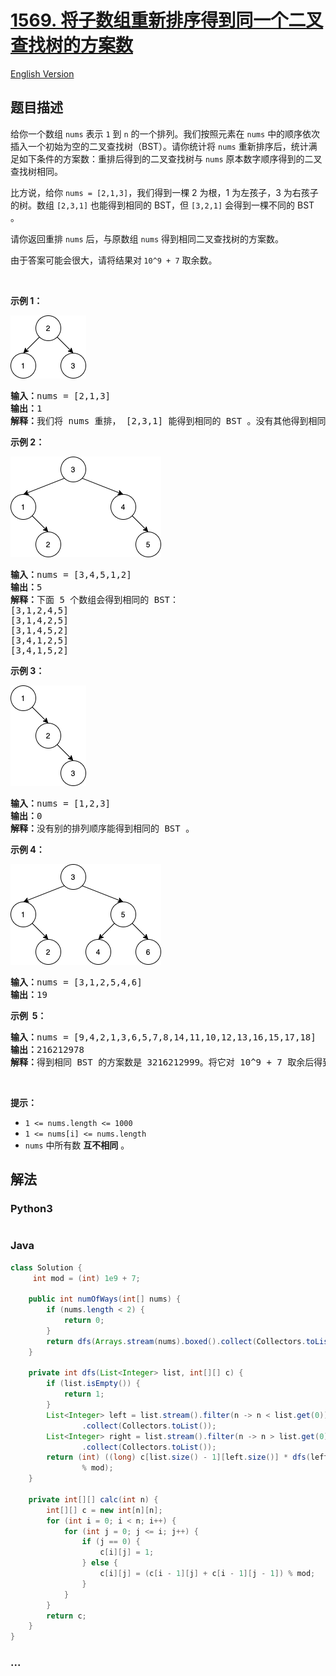# [1569. 将子数组重新排序得到同一个二叉查找树的方案数](https://leetcode-cn.com/problems/number-of-ways-to-reorder-array-to-get-same-bst)

[English Version](/solution/1500-1599/1569.Number%20of%20Ways%20to%20Reorder%20Array%20to%20Get%20Same%20BST/README_EN.md)

## 题目描述

<!-- 这里写题目描述 -->
<p>给你一个数组 <code>nums</code>&nbsp;表示 <code>1</code>&nbsp;到 <code>n</code>&nbsp;的一个排列。我们按照元素在 <code>nums</code>&nbsp;中的顺序依次插入一个初始为空的二叉查找树（BST）。请你统计将 <code>nums</code>&nbsp;重新排序后，统计满足如下条件的方案数：重排后得到的二叉查找树与 <code>nums</code>&nbsp;原本数字顺序得到的二叉查找树相同。</p>

<p>比方说，给你&nbsp;<code>nums = [2,1,3]</code>，我们得到一棵 2 为根，1 为左孩子，3 为右孩子的树。数组&nbsp;<code>[2,3,1]</code>&nbsp;也能得到相同的 BST，但&nbsp;<code>[3,2,1]</code>&nbsp;会得到一棵不同的&nbsp;BST 。</p>

<p>请你返回重排 <code>nums</code>&nbsp;后，与原数组 <code>nums</code>&nbsp;得到相同二叉查找树的方案数。</p>

<p>由于答案可能会很大，请将结果对<strong>&nbsp;</strong><code>10^9 + 7</code>&nbsp;取余数。</p>

<p>&nbsp;</p>

<p><strong>示例 1：</strong></p>

![](./images/bb.png)

<pre><strong>输入：</strong>nums = [2,1,3]
<strong>输出：</strong>1
<strong>解释：</strong>我们将 nums 重排， [2,3,1] 能得到相同的 BST 。没有其他得到相同 BST 的方案了。
</pre>

<p><strong>示例 2：</strong></p>

![](./images/ex1.png)

<pre><strong>输入：</strong>nums = [3,4,5,1,2]
<strong>输出：</strong>5
<strong>解释：</strong>下面 5 个数组会得到相同的 BST：
[3,1,2,4,5]
[3,1,4,2,5]
[3,1,4,5,2]
[3,4,1,2,5]
[3,4,1,5,2]
</pre>

<p><strong>示例 3：</strong></p>

![](./images/ex4.png)

<pre><strong>输入：</strong>nums = [1,2,3]
<strong>输出：</strong>0
<strong>解释：</strong>没有别的排列顺序能得到相同的 BST 。
</pre>

<p><strong>示例 4：</strong></p>

![](./images/abc.png)

<pre><strong>输入：</strong>nums = [3,1,2,5,4,6]
<strong>输出：</strong>19
</pre>

<p><strong>示例&nbsp; 5：</strong></p>

<pre><strong>输入：</strong>nums = [9,4,2,1,3,6,5,7,8,14,11,10,12,13,16,15,17,18]
<strong>输出：</strong>216212978
<strong>解释：</strong>得到相同 BST 的方案数是 3216212999。将它对 10^9 + 7 取余后得到 216212978。
</pre>

<p>&nbsp;</p>

<p><strong>提示：</strong></p>

<ul>
	<li><code>1 &lt;= nums.length &lt;= 1000</code></li>
	<li><code>1 &lt;= nums[i] &lt;= nums.length</code></li>
	<li><code>nums</code>&nbsp;中所有数 <strong>互不相同</strong>&nbsp;。</li>
</ul>

## 解法

<!-- 这里可写通用的实现逻辑 -->

<!-- tabs:start -->

### **Python3**

<!-- 这里可写当前语言的特殊实现逻辑 -->

```python

```

### **Java**

<!-- 这里可写当前语言的特殊实现逻辑 -->

```java
class Solution {
     int mod = (int) 1e9 + 7;

    public int numOfWays(int[] nums) {
        if (nums.length < 2) {
            return 0;
        }
        return dfs(Arrays.stream(nums).boxed().collect(Collectors.toList()), calc(nums.length)) - 1;
    }

    private int dfs(List<Integer> list, int[][] c) {
        if (list.isEmpty()) {
            return 1;
        }
        List<Integer> left = list.stream().filter(n -> n < list.get(0))
                .collect(Collectors.toList());
        List<Integer> right = list.stream().filter(n -> n > list.get(0))
                .collect(Collectors.toList());
        return (int) ((long) c[list.size() - 1][left.size()] * dfs(left, c) % mod * dfs(right, c)
                % mod);
    }

    private int[][] calc(int n) {
        int[][] c = new int[n][n];
        for (int i = 0; i < n; i++) {
            for (int j = 0; j <= i; j++) {
                if (j == 0) {
                    c[i][j] = 1;
                } else {
                    c[i][j] = (c[i - 1][j] + c[i - 1][j - 1]) % mod;
                }
            }
        }
        return c;
    }
}
```

### **...**

```

```

<!-- tabs:end -->
